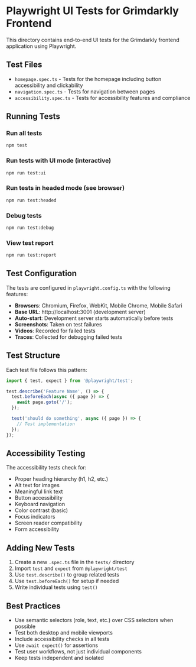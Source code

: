 # Playwright UI Tests for Grimdarkly Frontend

This directory contains end-to-end UI tests for the Grimdarkly frontend application using Playwright.

## Test Files

- `homepage.spec.ts` - Tests for the homepage including button accessibility and clickability
- `navigation.spec.ts` - Tests for navigation between pages
- `accessibility.spec.ts` - Tests for accessibility features and compliance

## Running Tests

### Run all tests
```bash
npm test
```

### Run tests with UI mode (interactive)
```bash
npm run test:ui
```

### Run tests in headed mode (see browser)
```bash
npm run test:headed
```

### Debug tests
```bash
npm run test:debug
```

### View test report
```bash
npm run test:report
```

## Test Configuration

The tests are configured in `playwright.config.ts` with the following features:

- **Browsers**: Chromium, Firefox, WebKit, Mobile Chrome, Mobile Safari
- **Base URL**: http://localhost:3001 (development server)
- **Auto-start**: Development server starts automatically before tests
- **Screenshots**: Taken on test failures
- **Videos**: Recorded for failed tests
- **Traces**: Collected for debugging failed tests

## Test Structure

Each test file follows this pattern:

```typescript
import { test, expect } from '@playwright/test';

test.describe('Feature Name', () => {
  test.beforeEach(async ({ page }) => {
    await page.goto('/');
  });

  test('should do something', async ({ page }) => {
    // Test implementation
  });
});
```

## Accessibility Testing

The accessibility tests check for:

- Proper heading hierarchy (h1, h2, etc.)
- Alt text for images
- Meaningful link text
- Button accessibility
- Keyboard navigation
- Color contrast (basic)
- Focus indicators
- Screen reader compatibility
- Form accessibility

## Adding New Tests

1. Create a new `.spec.ts` file in the `tests/` directory
2. Import `test` and `expect` from `@playwright/test`
3. Use `test.describe()` to group related tests
4. Use `test.beforeEach()` for setup if needed
5. Write individual tests using `test()`

## Best Practices

- Use semantic selectors (role, text, etc.) over CSS selectors when possible
- Test both desktop and mobile viewports
- Include accessibility checks in all tests
- Use `await expect()` for assertions
- Test user workflows, not just individual components
- Keep tests independent and isolated
